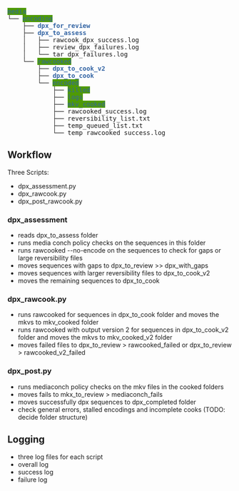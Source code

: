 <pre><span style="background-color:#4E9A06"><font color="#3465A4">media</font></span>
└── <span style="background-color:#4E9A06"><font color="#3465A4">encoding</font></span>
    ├── <font color="#3465A4"><b>dpx_for_review</b></font>
    ├── <font color="#3465A4"><b>dpx_to_assess</b></font>
    │   ├── rawcook_dpx_success.log
    │   ├── review_dpx_failures.log
    │   └── tar_dpx_failures.log
    └── <span style="background-color:#4E9A06"><font color="#3465A4">rawcooked</font></span>
        ├── <font color="#3465A4"><b>dpx_to_cook_v2</b></font>
        ├── <font color="#3465A4"><b>dpx_to_cook</b></font>
        └── <span style="background-color:#4E9A06"><font color="#3465A4">encoded</font></span>
            ├── <span style="background-color:#4E9A06"><font color="#3465A4">killed</font></span>
            ├── <span style="background-color:#4E9A06"><font color="#3465A4">logs</font></span>
            ├── <span style="background-color:#4E9A06"><font color="#3465A4">mkv_cooked</font></span>
            ├── rawcooked_success.log
            ├── reversibility_list.txt
            ├── temp_queued_list.txt
            └── temp_rawcooked_success.log
</pre>

## Workflow

Three Scripts:

- dpx_assessment.py
- dpx_rawcook.py
- dpx_post_rawcook.py

### dpx_assessment
- reads dpx_to_assess folder
- runs media conch policy checks on the sequences in this folder
- runs rawcooked --no-encode on the sequences to check for gaps or large reversibility files
- moves sequences with gaps to dpx_to_review >> dpx_with_gaps
- moves sequences with larger reversibility files to dpx_to_cook_v2
- moves the remaining sequences to dpx_to_cook

### dpx_rawcook.py
- runs rawcooked for sequences in dpx_to_cook folder and moves the mkvs to mkv_cooked folder
- runs rawcooked with output version 2 for sequences in dpx_to_cook_v2 folder and moves the mkvs to mkv_cooked_v2 folder
- moves failed files to dpx_to_review > rawcooked_failed or dpx_to_review > rawcooked_v2_failed

### dpx_post.py
- runs mediaconch policy checks on the mkv files in the cooked folders
- moves fails to mkx_to_review > mediaconch_fails
- moves successfully dpx sequences to dpx_completed folder
- check general errors, stalled encodings and incomplete cooks (TODO: decide folder structure)

## Logging
- three log files for each script
- overall log
- success log
- failure log
